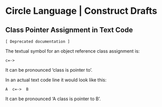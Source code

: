 ﻿Circle Language | Construct Drafts
==================================

Class Pointer Assignment in Text Code
-------------------------------------

`[ Deprecated documentation ]`

The textual symbol for an object reference class assignment is:

```
c=->
```

It can be pronounced ‘class is pointer to’.

In an actual text code line it would look like this:

```
A  c=->  B
```

It can be pronounced ‘A class is pointer to B’.